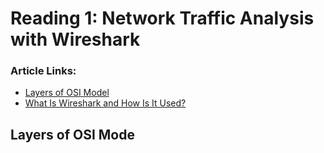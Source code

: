 # Reading 1: Network Traffic Analysis with Wireshark

### Article Links: 
- [Layers of OSI Model](https://www.geeksforgeeks.org/open-systems-interconnection-model-osi/)
- [What Is Wireshark and How Is It Used?](https://www.comptia.org/content/articles/what-is-wireshark-and-how-to-use-it)


## Layers of OSI Mode
